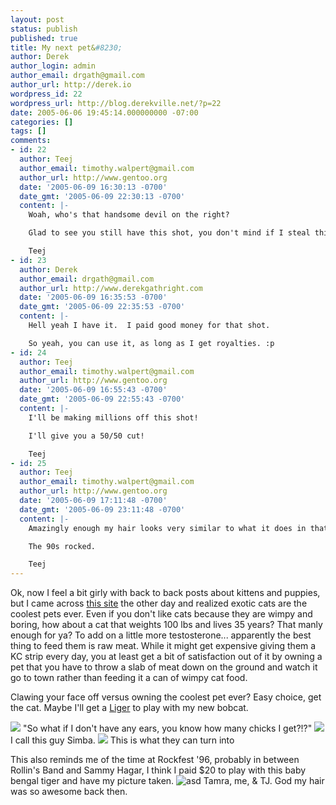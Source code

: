 ```yaml
---
layout: post
status: publish
published: true
title: My next pet&#8230;
author: Derek
author_login: admin
author_email: drgath@gmail.com
author_url: http://derek.io
wordpress_id: 22
wordpress_url: http://blog.derekville.net/?p=22
date: 2005-06-06 19:45:14.000000000 -07:00
categories: []
tags: []
comments:
- id: 22
  author: Teej
  author_email: timothy.walpert@gmail.com
  author_url: http://www.gentoo.org
  date: '2005-06-09 16:30:13 -0700'
  date_gmt: '2005-06-09 22:30:13 -0700'
  content: |-
    Woah, who's that handsome devil on the right?

    Glad to see you still have this shot, you don't mind if I steal this content do you?

    Teej
- id: 23
  author: Derek
  author_email: drgath@gmail.com
  author_url: http://www.derekgathright.com
  date: '2005-06-09 16:35:53 -0700'
  date_gmt: '2005-06-09 22:35:53 -0700'
  content: |-
    Hell yeah I have it.  I paid good money for that shot.

    So yeah, you can use it, as long as I get royalties. :p
- id: 24
  author: Teej
  author_email: timothy.walpert@gmail.com
  author_url: http://www.gentoo.org
  date: '2005-06-09 16:55:43 -0700'
  date_gmt: '2005-06-09 22:55:43 -0700'
  content: |-
    I'll be making millions off this shot!

    I'll give you a 50/50 cut!

    Teej
- id: 25
  author: Teej
  author_email: timothy.walpert@gmail.com
  author_url: http://www.gentoo.org
  date: '2005-06-09 17:11:48 -0700'
  date_gmt: '2005-06-09 23:11:48 -0700'
  content: |-
    Amazingly enough my hair looks very similar to what it does in that picture, minus the awesome bowl cut.

    The 90s rocked.

    Teej
---
```

Ok, now I feel a bit girly with back to back posts about kittens and puppies, but I came across <a href="http://bobcatandlynx.com/">this site</a> the other day and realized exotic cats are the coolest pets ever.  Even if you don't like cats because they are wimpy and boring, how about a cat that weights 100 lbs and lives 35 years?  That manly enough for ya?  To add on a little more testosterone... apparently the best thing to feed them is raw meat.  While it might get expensive giving them a KC strip every day, you at least get a bit of satisfaction out of it by owning a pet that you have to throw a slab of meat down on the ground and watch it go to town rather than feeding it a can of wimpy cat food.

Clawing your face off versus owning the coolest pet ever?  Easy choice, get the cat.  Maybe I'll get a <a href="http://www.eriksaunders.com/images/liger.jpg">Liger</a> to play with my new bobcat.



<img src="http://bobcatandlynx.com/images/Bobcat%20Kittens/Bobcat%20F%204.jpg"/>
"So what if I don't have any ears, you know how many chicks I get?!?"




<img src="http://bobcatandlynx.com/images/Bobcat%20Kittens/blue_bobcat_kit_3.jpg"/>
 I call this guy Simba.

<img src="http://bobcatandlynx.com/images/Adult%20S%20lynx/emilys-siberian.jpg"/>
This is what they can turn into



This also reminds me of the time at Rockfest '96, probably in between Rollin's Band and Sammy Hagar, I think I paid $20 to play with this baby bengal tiger and have my picture taken.
<img src="http://www.derekgathright.com/images/rock_fest.jpg" alt="asd" />
Tamra, me, & TJ.  God my hair was so awesome back then.
